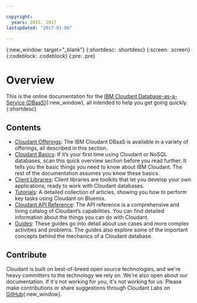 ```yaml
---

copyright:
  years: 2015, 2017
lastupdated: "2017-01-06"

---
```


{:new_window: target="_blank"}
{:shortdesc: .shortdesc}
{:screen: .screen}
{:codeblock: .codeblock}
{:pre: .pre}

# Overview

This is the online documentation for the [IBM Cloudant Database-as-a-Service (DBaaS)](https://cloudant.com/){:new_window},
all intended to help you get going quickly.
{:shortdesc}

## Contents

*	[Cloudant Offerings](offerings/index.html): The IBM Cloudant DBaaS is available
	in a variety of offerings,
	all described in this section.
*	[Cloudant Basics](basics/index.html): If it’s your first time using Cloudant or NoSQL databases,
	scan this quick overview section before you read further.
	It tells you the basic things you need to know about IBM Cloudant.
	The rest of the documentation assumes you know these basics.
*	[Client Libraries](libraries/index.html): Client libraries are toolkits that
	let you develop your own applications,
	ready to work with Cloudant databases.
*   [Tutorials](tutorials/index.html): A detailed collection of articles,
    showing you how to perform key tasks using Cloudant on Bluemix.
*	[Cloudant API Reference](api/index.html): The API reference is a
	comprehensive and living catalog of Cloudant’s capabilities.
	You can find detailed information about the things you can do with Cloudant.
*	[Guides](guides/index.html): These guides go into detail about
	use cases and more complex activities and problems.
	The guides also explore some of the important concepts behind the mechanics of a Cloudant database.

## Contribute

Cloudant is built on best-of-breed open source technologies,
and we're heavy committers to the technology we rely on.
We're also open about our documentation.
If it's not working for you,
it's not working for us.
Please make contributions or share suggestions through
Cloudant Labs on [GitHub](https://github.com/cloudant-labs/slate){:new_window}.
